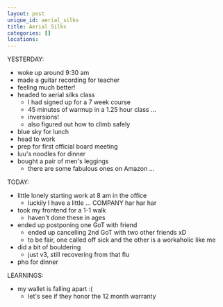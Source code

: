 ```yaml
---
layout: post
unique_id: aerial_silks
title: Aerial Silks
categories: []
locations: 
---
```


YESTERDAY:
* woke up around 9:30 am
* made a guitar recording for teacher
* feeling much better!
* headed to aerial silks class
  * I had signed up for a 7 week course
  * 45 minutes of warmup in a 1.25 hour class ...
  * inversions!
  * also figured out how to climb safely
* blue sky for lunch
* head to work
* prep for first official board meeting
* luu's noodles for dinner
* bought a pair of men's leggings
  * there are some fabulous ones on Amazon ...

TODAY:
* little lonely starting work at 8 am in the office
  * luckily I have a little ... COMPANY har har har
* took my frontend for a 1-1 walk
  * haven't done these in ages
* ended up postponing one GoT with friend
  * ended up cancelling 2nd GoT with two other friends xD
  * to be fair, one called off sick and the other is a workaholic like me
* did a bit of bouldering
  * just v3, still recovering from that flu
* pho for dinner

LEARNINGS:
* my wallet is falling apart :(
  * let's see if they honor the 12 month warranty
